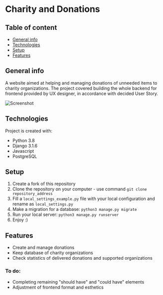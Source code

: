 # Charity and Donations

## Table of content

* [General info](#general-info)
* [Technologies](#technologies)
* [Setup](#setup)
* [Features](#features)

## General info

A website aimed at helping and managing donations of unneeded items to charity organizations. The project covered 
building the whole backend for frontend provided by UX designer, in accordance with decided User Story.

![Screenshot](index.png)

## Technologies

Project is created with:
* Python 3.8
* Django 3.1.6
* Javascript
* PostgreSQL 

## Setup

1. Create a fork of this repository
2. Clone the repository on your computer - use command `git clone repository_address`
3. Fill a `local_settings_example.py` file with your local configuration and rename as `local_settings.py`
4. Make a migration for a database: `python3 manage.py migrate`
5. Run your local server: `python3 manage.py runserver`
6. Enjoy :)

## Features

* Create and manage donations
* Keep database of charity organizations
* Check statistics of delivered donations and supported organizations

### To do:

* Completing remaining "should have" and "could have" elements
* Adjustment of frontend format and esthetics


